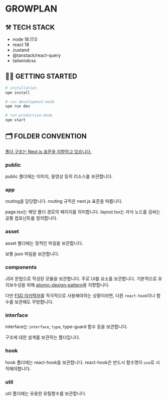 # GROWPLAN
## ⚒️ TECH STACK
- node 18.17.0
- react 18
- zustand
- @tanstack/react-query
- tailwindcss

## 🏃🏻 GETTING STARTED
```bash
# installation
npm install

# run development-mode
npm run dev

# run production-mode
npm start
```

## 🗂️ FOLDER CONVENTION
[폴더 구조는 Next.js 표준을 지향하고 있습니다.](https://nextjs.org/docs)

### public
public 폴더에는 이미지, 동영상 등의 리소스를 보관합니다.

### app
routing을 담당합니다. routing 규칙은 next.js 표준을 따릅니다.

page.tsx는 해당 폴더 경로의 페이지를 의미합니다.
layout.tsx는 자식 노드를 감싸는 공통 컴포넌트를 정의합니다.

### asset
asset 폴더에는 정적인 파일을 보관합니다.

보통 json 파일을 보관합니다.

### components
JSX 문법으로 작성된 모듈을 보관합니다.
주로 UI를 요소를 보관합니다. 기본적으로 유지보수성을 위해 [atomic-design-pattern](https://yozm.wishket.com/magazine/detail/1531/)을 지향합니다.

다만 [FSD 아키텍처](https://emewjin.github.io/feature-sliced-design/)를 적극적으로 사용해야하는 상황이라면, 다른 `react-hook`이나 함수를 보관해도 무방합니다.

### interface
interface는 `interface`, `type`, type-guard 함수 등을 보관합니다.

구조에 대한 설계를 보관하는 폴더입니다.

### hook
hook 폴더에는 react-hook을 보관합니다.
react-hook은 반드시 함수명이 `use`로 시작해야합니다.

### util
util 폴더에는 유용한 유틸함수를 보관합니다.
